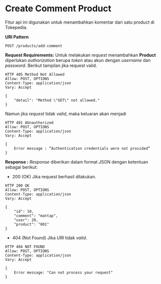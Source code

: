 # Create  Comment Product
Fitur api ini digunakan untuk menambahkan komentar dari satu product di Tokepedia.

**URI Pattern**
```
POST /products/add-comment
```

**Request Requirements:**
Untuk melakukan *request* menambahkan **Product** diperlukan *authorization* berupa *token* atau akun dengan *username* dan *password*. Berikut tampilan jika request valid. 
```
HTTP 405 Method Not Allowed
Allow: POST, OPTIONS
Content-Type: application/json
Vary: Accept

{
    "detail": "Method \"GET\" not allowed."
}
```
Namun jika *request* tidak *valid*, maka keluaran akan menjadi 

    HTTP 401 AUnauthorized
    Allow: POST, OPTIONS
    Content-Type: application/json
    Vary: Accept
    
    {
        Error message : “Authentication credentials were not provided”
    }

**Response :**
_Response_ diberikan dalam format JSON dengan ketentuan sebagai berikut:
-  200 (OK) Jika request berhasil dilakukan.
```
HTTP 200 OK
Allow: POST, OPTIONS
Content-Type: application/json
Vary: Accept

{
    "id": 10,
    "comment": "mantap",
    "user": 20,
    "product": "001"
}
```

- 404 (Not Found) Jika *URI* tidak *valid*.
```
HTTP 404 NOT FOUND
Allow: POST, OPTIONS
Content-Type: application/json
Vary: Accept

{
    Error message: "Can not process your request"
}
```
